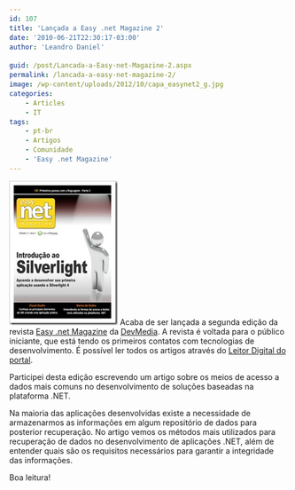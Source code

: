 ```yaml
---
id: 107
title: 'Lançada a Easy .net Magazine 2'
date: '2010-06-21T22:30:17-03:00'
author: 'Leandro Daniel'

guid: /post/Lancada-a-Easy-net-Magazine-2.aspx
permalink: /lancada-a-easy-net-magazine-2/
image: /wp-content/uploads/2012/10/capa_easynet2_g.jpg
categories:
    - Articles
    - IT
tags:
    - pt-br
    - Artigos
    - Comunidade
    - 'Easy .net Magazine'
---
```


[![capa_easynet2_g](/assets/pics/capa_easynet2_g_thumb.jpg "capa_easynet2_g")](/assets/pics/capa_easynet2_g.jpg) Acaba de ser lançada a segunda edição da revista [Easy .net Magazine](http://www.devmedia.com.br/assgold/listmag.asp?site=59) da [DevMedia](http://www.devmedia.com.br). A revista é voltada para o público iniciante, que está tendo os primeiros contatos com tecnologias de desenvolvimento. É possível ler todos os artigos através do [Leitor Digital do portal](http://www.devmedia.com.br/websys.3/webreader.asp?cat=59&revista=easynetmag_2#a-2665).

Participei desta edição escrevendo um artigo sobre os meios de acesso a dados mais comuns no desenvolvimento de soluções baseadas na plataforma .NET.

Na maioria das aplicações desenvolvidas existe a necessidade de armazenarmos as informações em algum repositório de dados para posterior recuperação. No artigo vemos os métodos mais utilizados para recuperação de dados no desenvolvimento de aplicações .NET, além de entender quais são os requisitos necessários para garantir a integridade das informações.

Boa leitura!
